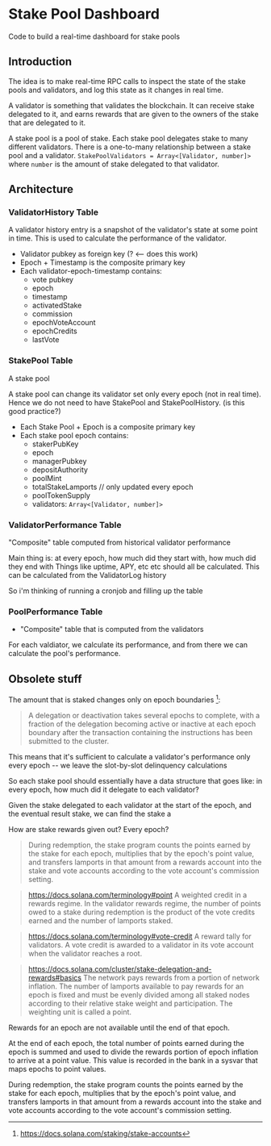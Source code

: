 # Stake Pool Dashboard

Code to build a real-time dashboard for stake pools

## Introduction

The idea is to make real-time RPC calls to inspect the state
of the stake pools and validators, 
and log this state as it changes in real time.

A validator is something that validates the blockchain.
It can receive stake delegated to it,
and earns rewards that are given to the owners of the stake
that are delegated to it.

A stake pool is a pool of stake. Each stake pool delegates
stake to many different validators. 
There is a one-to-many relationship between a stake pool
and a validator. 
`StakePoolValidators = Array<[Validator, number]>` where
`number` is the amount of stake delegated to that validator.

## Architecture

### ValidatorHistory Table

A validator history entry is a snapshot of the validator's state
at some point in time. This is used to calculate the performance
of the validator.

- Validator pubkey as foreign key (? <-- does this work)
- Epoch + Timestamp is the composite primary key
- Each validator-epoch-timestamp contains:
    - vote pubkey
    - epoch
    - timestamp
    - activatedStake
    - commission
    - epochVoteAccount
    - epochCredits
    - lastVote

### StakePool Table

A stake pool

A stake pool can change its validator set only every epoch
(not in real time). Hence we do not need to have StakePool
and StakePoolHistory. (is this good practice?)

- Each Stake Pool + Epoch is a composite primary key
- Each stake pool epoch contains:
    - stakerPubKey
    - epoch
    - managerPubkey
    - depositAuthority
    - poolMint
    - totalStakeLamports // only updated every epoch
    - poolTokenSupply
    - validators: `Array<[Validator, number]>`

### ValidatorPerformance Table 

"Composite" table computed from historical validator performance

Main thing is: at every epoch, how much did they start with, how much did they end with
Things like uptime, APY, etc etc should all be calculated.
This can be calculated from the ValidatorLog history 

So i'm thinking of running a cronjob and filling up the table


### PoolPerformance Table

- "Composite" table that is computed from the validators

For each valdiator, we calculate its performance, and from there we
can calculate the pool's performance.


## Obsolete stuff

The amount that is staked changes only on epoch boundaries [^0]:

> A delegation or deactivation takes several epochs to complete, with a fraction of the delegation becoming active or inactive at each epoch boundary after the transaction containing the instructions has been submitted to the cluster.

[^0]: https://docs.solana.com/staking/stake-accounts

This means that it's sufficient to calculate a validator's performance only every epoch -- we leave the slot-by-slot delinquency calculations 


So each stake pool should essentially have a data structure that goes like: in every epoch, how much did it delegate to each validator?

Given the stake delegated to each validator at the start of the epoch, and the eventual result stake,
we can find the stake a

How are stake rewards given out? Every epoch?

> During redemption, the stake program counts the points earned by the stake for each epoch, multiplies that by the epoch's point value, and transfers lamports in that amount from a rewards account into the stake and vote accounts according to the vote account's commission setting.

> https://docs.solana.com/terminology#point
> A weighted credit in a rewards regime. In the validator rewards regime, the number of points owed to a stake during redemption is the product of the vote credits earned and the number of lamports staked.

> https://docs.solana.com/terminology#vote-credit
> A reward tally for validators. A vote credit is awarded to a validator in its vote account when the validator reaches a root.


> https://docs.solana.com/cluster/stake-delegation-and-rewards#basics
> The network pays rewards from a portion of network inflation. The number of lamports available to pay rewards for an epoch is fixed and must be evenly divided among all staked nodes according to their relative stake weight and participation. The weighting unit is called a point.

Rewards for an epoch are not available until the end of that epoch.

At the end of each epoch, the total number of points earned during the epoch is summed and used to divide the rewards portion of epoch inflation to arrive at a point value. This value is recorded in the bank in a sysvar that maps epochs to point values.

During redemption, the stake program counts the points earned by the stake for each epoch, multiplies that by the epoch's point value, and transfers lamports in that amount from a rewards account into the stake and vote accounts according to the vote account's commission setting.